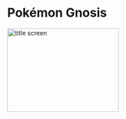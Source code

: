 # Pokémon Gnosis

<img src="https://raw.githubusercontent.com/tipsypastels/pokegnosis/master/branding/gnosis_title.png" alt="title screen" width="256" height="192">
